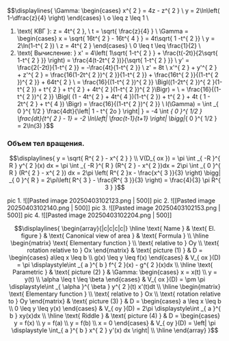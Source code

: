 $$\displaylines{
\Gamma: \begin{cases}
x^{ 2 } = 4z - z^{ 2 } \\
y = 2\ln\left( 1-\dfrac{z}{4} \right)
\end{cases} \\
o \leq z \leq 1 \\
1. \text{ КВГ }: z = 4t^{ 2 }, \  t = \sqrt{ \frac{z}{4} } \\
\Gamma = \begin{cases}
x = \sqrt{ 16t^{ 2 } - 16t^{ 4 } } = 4t\sqrt{ 1 -t^{ 2 }} \\
y = 2\ln(1-t^{ 2 })  \\
z = 4t^{ 2 }
\end{cases} \\
0 \leq  t \leq  \frac{1}{2} \\
2. \text{ Вычисление: } x' = 4\left( 1\sqrt{ 1-t^{ 2 } } + \frac{t(-2t)}{2\sqrt{ 1-t^{ 2 } }} \right) = \frac{4(t-2t^{ 2 })}{\sqrt{ 1-t^{ 2 } }} \\
y' = \frac{2(-2t)}{1-t^{ 2 }} = -\frac{4t}{1-t^{ 2 }} \\
z' = 8t \\
x'^{ 2 } + y'^{ 2 } + z'^{ 2 } = \frac{16(1-2t^{ 2 })^{ 2 }}{1-t^{ 2 }} + \frac{16t^{ 2 }}{(1-t^{ 2 })^{ 2 }} + 64t^{ 2 } \\
= \frac{16}{(1-t^{ 2 })^{ 2 }} \Bigl((1-2t^{ 2 })^{ 2 }(1-t^{ 2 }) + t^{ 2 } + t^{ 2 } + 4t^{ 2 }(1-t^{ 2 })^{ 2 }\Bigr) = \\
= \frac{16}{(1-t^{ 2 })^{ 2 }} \Bigl( (1 - 4t^{ 2 } + 4t^{ 4 })(1-t^{ 2 }) + t^{ 2 } + 4t ( 1 - 2t^{ 2 } + t^{ 4 }) \Bigr) = \frac{16}{(1-t^{ 2 })^{ 2 }} \\
l(\Gamma)  = \int _{ 0 }^{ 1/2 } \frac{4dt}{\left| 1 - t^{ 2o } \right| } = -4 \int _{ 0 }^{ 1/2 } \frac{dt}{t^{ 2 } - 1} = -2 \ln\left| \frac{t-1}{t+1} \right| \bigg|_{ 0 }^{ 1/2 } = 2\ln(3)
}$$

### Объем тел вращения.
$$\displaylines{
y = \sqrt{ R^{ 2 } - x^{ 2 } } \\
V(D_{ ox }) = \pi \int _{ -R }^{ R } y^{ 2 }(x) dx = \pi \int _{ -R }^{ R } (R^{ 2 } - x^{ 2 })dx = 2\pi \int _{ 0 }^{ R } (R^{ 2 } - x^{ 2 }) dx = 2\pi \left( R^{ 2 }x - \frac{x^{ 3 }}{3} \right) \bigg| _{ 0 }^{ R } = 2\pi\left( R^{ 3 } - \frac{R^{ 3 }}{3} \right) = \frac{4}{3} \pi R^{ 3 }
}$$

pic 1.
![[Pasted image 20250403102123.png | 500]]
pic 2.
![[Pasted image 20250403102140.png | 500]]
pic 3.
![[Pasted image 20250403102153.png | 500]]
pic 4.
![[Pasted image 20250403102204.png | 500]]

$$\displaylines{
\begin{array}{|c|c|c|c|} \hline 
\text{ Name } & \text{ El. figure } & \text{ Canonical view of area } & \text{ Formula } \\
\hline 
\begin{matrix}
\text{ Elementary function } \\
\text{ relative to } Oy \\
\text{ rotation relative to } Ox
\end{matrix} & 	\text{ picture (1) } & D = \begin{cases}
a\leq x \leq b \\
g(x) \leq  y \leq  f(x)
\end{cases} & V_{ ox }(D) = \pi \displaystyle\int _{ a }^{ b } f^{ 2 }(x) - g^{ 2 }(x)dx \\
\hline 
\text{ Parametric } & \text{ picture (2) } & \Gamma: \begin{cases}
x = x(t) \\
y = y(t) \\
\alpha \leq  t \leq  \beta
\end{cases} & V_{ ox }(D) = \pm \pi \displaystyle\int _{ \alpha }^{ \beta } y^{ 2 }(t) x'(t)dt  \\
\hline 
\begin{matrix}
\text{ Elementary function } \\
\text{ relative to } Ox \\
\text{ rotation relative to } Oy
\end{matrix} & \text{ picture (3) } & D = \begin{cases}
a \leq  x \leq  b \\
0 \leq  y \leq  y(x)
\end{cases} & V_{ oy }(D) = 2\pi \displaystyle\int _{ a }^{ b } xy(x)dx \\
\hline 
\text{ Riddle } & \text{ picture (4) } & D = \begin{cases}
y = f(x) \\
y = f(a) \\
y = f(b)   \\
x = 0
\end{cases} & V_{ oy }(D) = \left| \pi \displaystyle \int_{ a }^{ b } x^{ 2 } y'(x) dx  \right|  \\
\hline  
\end{array}
}$$
